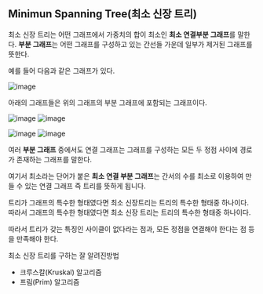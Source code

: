 ## Minimun Spanning Tree(최소 신장 트리)

최소 신장 트리는 어떤 그래프에서 가중치의 합이 최소인 **최소 연결부분 그래프**를 말한다. **부분 그래프**는 어떤 그래프를 구성하고 있는 간선들 가운데 일부가 제거된 그래프를 뜻한다.


예를 들어 다음과 같은 그래프가 있다.


![image](https://user-images.githubusercontent.com/51642448/131949023-58ac8f50-fa63-4229-b565-8553b4beb0b7.png)

아래의 그래프들은 위의 그래프의 부분 그래프에 포함되는 그래프이다.


![image](https://user-images.githubusercontent.com/51642448/131949088-95dcad8b-b509-4285-a37d-d1fe4e38dfd2.png)
![image](https://user-images.githubusercontent.com/51642448/131949112-5a3cfa82-c2b6-4558-82de-41ee9299e5f3.png)



![image](https://user-images.githubusercontent.com/51642448/131949134-ebd115ab-7b93-45a4-a9ad-61117950c540.png)
![image](https://user-images.githubusercontent.com/51642448/131949163-54dc3767-163a-4945-86f4-6cdaf95bac3d.png)



여러 **부분 그래프** 중에서도 연결 그래프는 그래프를 구성하는 모든 두 정점 사이에 경로가 존재하는 그래프를 말한다.

여기서 최소라는 단어가 붙은 **최소 연결 부분 그래프**는 간서의 수를 최소로 이용하여 만들 수 있는 연결 그래프 즉 트리를 뜻하게 됩니다. 

트리가 그래프의 특수한 형태였다면 최소 신장트리는 트리의 특수한 형태중 하나이다. 따라서 그래프의 특수한 형태였다면 최소 신장 트리는 트리의 특수한 형태중 하나이다.

따라서 트리가 갖는 특징인 사이클이 없다라는 점과, 모든 정점을 연결해야 한다는 점 등을 만족해야 한다.


최소 신장 트리를 구하는 잘 알려진방법
- 크루스칼(Kruskal) 알고리즘
- 프림(Prim) 알고리즘